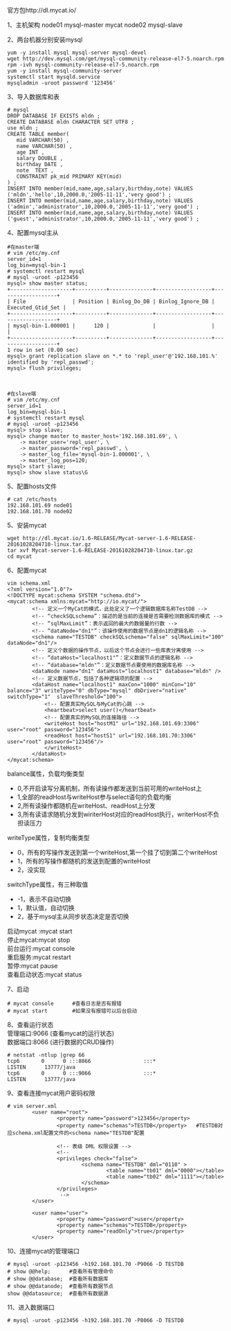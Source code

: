 官方包http://dl.mycat.io/  

1、主机架构
node01  mysql-master  mycat 
node02  mysql-slave

2、两台机器分别安装mysql  
```
yum -y install mysql mysql-server mysql-devel
wget http://dev.mysql.com/get/mysql-community-release-el7-5.noarch.rpm
rpm -ivh mysql-community-release-el7-5.noarch.rpm
yum -y install mysql-community-server
systemctl start mysqld.service
mysqladmin -uroot password '123456'
```

3、导入数据库和表  
```
# mysql
DROP DATABASE IF EXISTS mldn ;
CREATE DATABASE mldn CHARACTER SET UTF8 ;
use mldn ;
CREATE TABLE member(
   mid VARCHAR(50) ,
   name VARCHAR(50) ,
   age INT ,
   salary DOUBLE ,
   birthday DATE ,
   note  TEXT ,
   CONSTRAINT pk_mid PRIMARY KEY(mid)
) ;
INSERT INTO member(mid,name,age,salary,birthday,note) VALUES ('mldn','hello',10,2000.0,'2005-11-11','very good') ;
INSERT INTO member(mid,name,age,salary,birthday,note) VALUES ('admin','administrator',10,2000.0,'2005-11-11','very good') ;
INSERT INTO member(mid,name,age,salary,birthday,note) VALUES ('guest','administrator',10,2000.0,'2005-11-11','very good') ;
```  

4、配置mysql主从  
```
#在master端
# vim /etc/my.cnf
server_id=1
log_bin=mysql-bin-1
# systemctl restart mysql
# mysql -uroot -p123456
mysql> show master status;
+--------------------+----------+--------------+------------------+-------------------+
| File               | Position | Binlog_Do_DB | Binlog_Ignore_DB | Executed_Gtid_Set |
+--------------------+----------+--------------+------------------+-------------------+
| mysql-bin-1.000001 |      120 |              |                  |                   |
+--------------------+----------+--------------+------------------+-------------------+
1 row in set (0.00 sec)
mysql> grant replication slave on *.* to 'repl_user'@'192.168.101.%' identified by 'repl_passwd';
mysql> flush privileges;



#在slave端
# vim /etc/my.cnf
server_id=1
log_bin=mysql-bin-1
# systemctl restart mysql
# mysql -uroot -p123456
mysql> stop slave;
mysql> change master to master_host='192.168.101.69', \
    -> master_user='repl_user', \
    -> master_password='repl_passwd', \
    -> master_log_file='mysql-bin-1.000001', \
    -> master_log_pos=120;
mysql> start slave;
mysql> show slave status\G
```  

5、配置hosts文件  
```
# cat /etc/hosts
192.168.101.69 node01
192.168.101.70 node02
```  

5、安装mycat  
```
wget http://dl.mycat.io/1.6-RELEASE/Mycat-server-1.6-RELEASE-20161028204710-linux.tar.gz
tar xvf Mycat-server-1.6-RELEASE-20161028204710-linux.tar.gz
cd mycat
```  

6、配置mycat  
```
vim schema.xml
<?xml version="1.0"?>
<!DOCTYPE mycat:schema SYSTEM "schema.dtd">
<mycat:schema xmlns:mycat="http://io.mycat/">
		<!-- 定义一个MyCat的模式，此处定义了一个逻辑数据库名称TestDB -->
		<!-- “checkSQLschema”：描述的是当前的连接是否需要检测数据库的模式 -->
		<!-- “sqlMaxLimit”：表示返回的最大的数据量的行数 -->
		<!-- “dataNode="dn1"”：该操作使用的数据节点是dn1的逻辑名称 -->
		<schema name="TESTDB" checkSQLschema="false" sqlMaxLimit="100" dataNode="dn1"/>
		<!-- 定义个数据的操作节点，以后这个节点会进行一些库表分离使用 -->
		<!-- “dataHost="localhost1"”：定义数据节点的逻辑名称 -->
		<!-- “database="mldn"”：定义数据节点要使用的数据库名称 -->
        <dataNode name="dn1" dataHost="localhost1" database="mldn" />
		<!-- 定义数据节点，包括了各种逻辑项的配置 -->
		<dataHost name="localhost1" maxCon="1000" minCon="10" balance="3" writeType="0" dbType="mysql" dbDriver="native" switchType="1"  slaveThreshold="100">
			<!-- 配置真实MySQL与MyCat的心跳 -->
			<heartbeat>select user()</heartbeat>
			<!-- 配置真实的MySQL的连接路径 -->
			<writeHost host="hostM1" url="192.168.101.69:3306" user="root" password="123456">
			<readHost host="hostS1" url="192.168.101.70:3306" user="root" password="123456"/>
			</writeHost>
		</dataHost>
</mycat:schema>
```  
balance属性，负载均衡类型
- 0,不开启读写分离机制，所有读操作都发送到当前可用的writeHost上
- 1,全部的readHost与writeHost参与select语句的负载均衡
- 2,所有读操作都随机在writeHost、readHost上分发
- 3,所有读请求随机分发到wiriterHost对应的readHost执行，writerHost不负担读压力

writeType属性，复制均衡类型
- 0，所有的写操作发送到第一个writeHost,第一个挂了切到第二个writeHost
- 1，所有的写操作都随机的发送到配置的writeHost
- 2，没实现

switchType属性，有三种取值
- -1，表示不自动切换
- 1，默认值，自动切换
- 2，基于mysql主从同步状态决定是否切换


启动mycat :mycat start  
停止mycat:mycat stop  
前台运行:mycat console  
重启服务:mycat restart  
暂停:mycat pause  
查看启动状态:mycat status  

7、启动  
```
# mycat console      #查看日志是否有报错
# mycat start        #如果没有报错可以后台启动
```  

8、查看运行状态  
管理端口:9066 (查看mycat的运行状态)  
数据端口:8066 (进行数据的CRUD操作)  
```
# netstat -ntlup |grep 66
tcp6       0      0 :::8066                 :::*                    LISTEN      13777/java          
tcp6       0      0 :::9066                 :::*                    LISTEN      13777/java
```  

9、查看连接mycat用户密码权限  
```
# vim server.xml
        <user name="root">
                <property name="password">123456</property>
                <property name="schemas">TESTDB</property>   #TESTDB对应schema.xml配置文件的<schema name="TESTDB"配置

                <!-- 表级 DML 权限设置 -->
                <!--            
                <privileges check="false">
                        <schema name="TESTDB" dml="0110" >
                                <table name="tb01" dml="0000"></table>
                                <table name="tb02" dml="1111"></table>
                        </schema>
                </privileges>           
                 -->
        </user>

        <user name="user">
                <property name="password">user</property>
                <property name="schemas">TESTDB</property>
                <property name="readOnly">true</property>
        </user>
```  


10、连接mycat的管理端口  
```
# mysql -uroot -p123456 -h192.168.101.70 -P9066 -D TESTDB
# show @@help;      #查看所有管理命令
# show @@database;  #查看所有数据库
# show @@datanode;  #查看所有数据节点
show @@datasource;  #查看所有数据源
```  

11、进入数据端口  
```
# mysql -uroot -p123456 -h192.168.101.70 -P8066 -D TESTDB
```  

